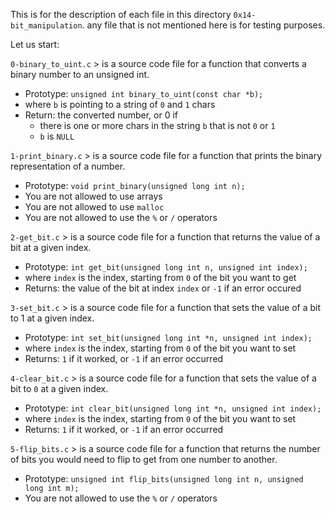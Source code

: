 This is for the description of each file in this directory `0x14-bit_manipulation`.
any file that is not mentioned here is for testing purposes.

Let us start:

`0-binary_to_uint.c` > is a source code file for a function that converts a binary number to an unsigned int.
- Prototype: `unsigned int binary_to_uint(const char *b);`
- where `b` is pointing to a string of `0` and `1` chars
- Return: the converted number, or 0 if
    - there is one or more chars in the string `b` that is not `0` or `1`
    - `b` is `NULL`

`1-print_binary.c` > is a source code file for a function that prints the binary representation of a number.
- Prototype: `void print_binary(unsigned long int n);`
- You are not allowed to use arrays
- You are not allowed to use `malloc`
- You are not allowed to use the `%` or `/` operators

`2-get_bit.c` > is a source code file for a function that returns the value of a bit at a given index.
- Prototype: `int get_bit(unsigned long int n, unsigned int index);`
- where `index` is the index, starting from `0` of the bit you want to get
- Returns: the value of the bit at index `index` or `-1` if an error occured

`3-set_bit.c` > is a source code file for a function that sets the value of a bit to 1 at a given index.
- Prototype: `int set_bit(unsigned long int *n, unsigned int index);`
- where `index` is the index, starting from `0` of the bit you want to set
- Returns: `1` if it worked, or `-1` if an error occurred

`4-clear_bit.c` > is a source code file for a function that sets the value of a bit to `0` at a given index.
- Prototype: `int clear_bit(unsigned long int *n, unsigned int index);`
- where `index` is the index, starting from `0` of the bit you want to set
- Returns: `1` if it worked, or `-1` if an error occurred

`5-flip_bits.c` > is a source code file for a function that returns the number of bits you would need to flip to get from one number to another.
- Prototype: `unsigned int flip_bits(unsigned long int n, unsigned long int m);`
- You are not allowed to use the `%` or `/` operators

